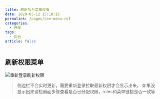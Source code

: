 ```yaml
---
title: 刷新后台菜单权限
date: 2020-05-12 15:10:15
permalink: /pages/dev-menu-ref
categories: 
  - 开发
tags: 
  - 后台
article: false
---
```


## 刷新权限菜单

<img :src="$withBase('/img/dev/adminweblogout.jpg')" alt="重新登录刷新权限">

> 侧边栏不会实时更新，需要重新登录拉取最新权限才会显示出来，
> 如果没显示出来请检前面步骤查看是否已分配权限，roles和菜单链接是否一致等
